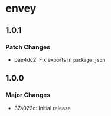 # envey

## 1.0.1

### Patch Changes

- bae4dc2: Fix exports in `package.json`

## 1.0.0

### Major Changes

- 37a022c: Initial release
